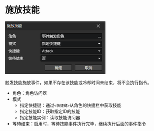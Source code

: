 # 施放技能

![](img/castSkill-1.png)

触发技能施放事件，如果不存在该技能或冷却时间未结束，将不会执行指令。

- 角色：角色访问器
- 模式
  - 指定快捷键：通过`<快捷键>`从角色的快捷栏中获取技能
  - 指定技能ID：获取指定ID的技能
  - 指定技能实例：读取技能访问器
- 等待结束：启用时，等待技能事件执行完毕，继续执行后面的事件指令